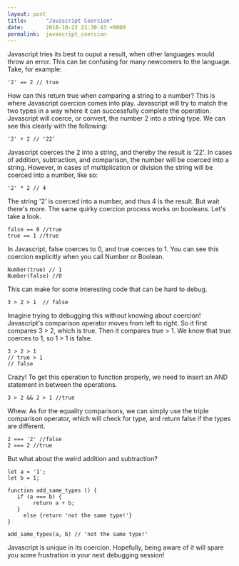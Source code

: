 ```yaml
---
layout: post
title:      "Javascript Coercion"
date:       2018-10-22 21:30:43 +0000
permalink:  javascript_coercion
---
```


Javascript tries its best to ouput a result, when other languages would throw an error. This can be confusing for many newcomers to the language. Take, for example: 

```
'2' == 2 // true 
```

How can this return true when comparing a string to a number? This is where Javascript coercion comes into play. Javascript will try to match the two types in a way where it can successfully complete the operation. Javascript will coerce, or convert, the number 2 into a string type. We can see this clearly with the following: 

```
'2' + 2 // '22'
```

Javascript coerces the 2 into a string, and thereby the result is '22'. In cases of addition, subtraction, and comparison, the number will be coerced into a string. However, in cases of multiplication or division the string will be coerced into a number, like so: 

```
'2' * 2 // 4
```

The string '2' is coerced into a number, and thus 4 is the result. 
But wait there's more. The same quirky coercion process works on booleans. Let's take a look. 

```
false == 0 //true 
true == 1 //true 
```

In Javascript, false coerces to 0, and true coerces to 1. You can see this coercion explicitly when you call Number or Boolean. 

```
Number(true) // 1 
Number(false) //0 
```

This can make for some interesting code that can be hard to debug. 

```
3 > 2 > 1  // false 
```

Imagine trying to debugging this without knowing about coercion!  Javascript's comparison operator moves from left to right. So it first compares 3 > 2, which is true. Then it compares true > 1. We know that true coerces to 1, so 1 > 1 is false. 

```
3 > 2 > 1 
// true > 1 
// false 
```
Crazy!  To get this operation to function properly, we need to insert an AND statement in between the operations. 

```
3 > 2 && 2 > 1 //true
```

Whew. As for the equality comparisons, we can simply use the triple comparison operator, which will check for type, and return false if the types are different. 

```
2 === '2' //false 
2 === 2 //true 
```

But what about the weird addition and subtraction?

```
let a = '1'; 
let b = 1; 

function add_same_types () {
   if (a === b) {
	    return a + b;
   }
	 else {return 'not the same type!'}
}

add_same_types(a, b) // 'not the same type!'
```

Javascript is unique in its coercion. Hopefully, being aware of it will spare you some frustration in your next debugging session!






